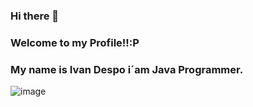 ### Hi there 👋

### Welcome to my Profile!!:P

### My name is Ivan Despo i´am Java Programmer. ###

![image](https://user-images.githubusercontent.com/69522674/124929904-3da33180-dfd7-11eb-83be-79c4d0911f60.png)

<!--
**soto1989/soto1989** is a ✨ _special_ ✨ repository because its `README.md` (this file) appears on your GitHub profile.

Here are some ideas to get you started:

- 🔭 I’m currently working on ...
- 🌱 I’m currently learning ...
- 👯 I’m looking to collaborate on ...
- 🤔 I’m looking for help with ...
- 💬 Ask me about ...
- 📫 How to reach me: ...
- 😄 Pronouns: ...
- ⚡ Fun fact: ...
-->
